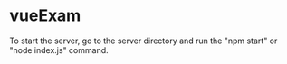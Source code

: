 # vueExam

To start the server, go to the server directory and run the "npm start" or "node index.js" command.

